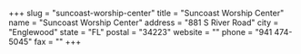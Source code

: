 +++
slug = "suncoast-worship-center"
title = "Suncoast Worship Center"
name = "Suncoast Worship Center"
address = "881 S River Road"
city = "Englewood"
state = "FL"
postal = "34223"
website = ""
phone = "941 474-5045"
fax = ""
+++
